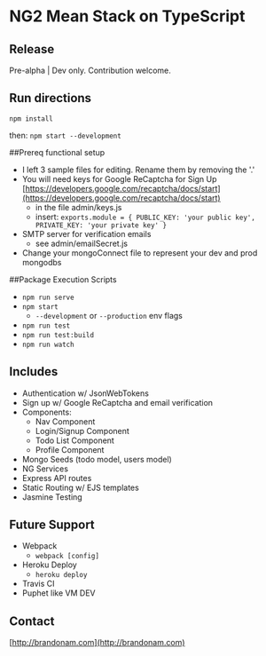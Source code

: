 # NG2 Mean Stack on TypeScript

## Release
Pre-alpha | Dev only. Contribution welcome.

## Run directions
`npm install`

then:
`npm start --development`

##Prereq functional setup
- I left 3 sample files for editing.  Rename them by removing the '.'
- You will need keys for Google ReCaptcha for Sign Up [https://developers.google.com/recaptcha/docs/start](https://developers.google.com/recaptcha/docs/start)
	- in the file admin/keys.js
	- insert: `exports.module = { PUBLIC_KEY: 'your public key', PRIVATE_KEY: 'your private key' }`
- SMTP server for verification emails
	- see admin/emailSecret.js
- Change your mongoConnect file to represent your dev and prod mongodbs

##Package Execution Scripts
- `npm run serve`
- `npm start`
	- `--development` or `--production` env flags
- `npm run test`
- `npm run test:build`
- `npm run watch`

## Includes	
* Authentication w/ JsonWebTokens
* Sign up w/ Google ReCaptcha and email verification
* Components:
	- Nav Component
	- Login/Signup Component
	- Todo List Component
	- Profile Component 
* Mongo Seeds (todo model, users model)
* NG Services
* Express API routes
* Static Routing w/ EJS templates
* Jasmine Testing

## Future Support
- Webpack
	- `webpack [config]`
- Heroku Deploy
	- `heroku deploy`
- Travis CI
- Puphet like VM DEV

## Contact
[http://brandonam.com](http://brandonam.com)
